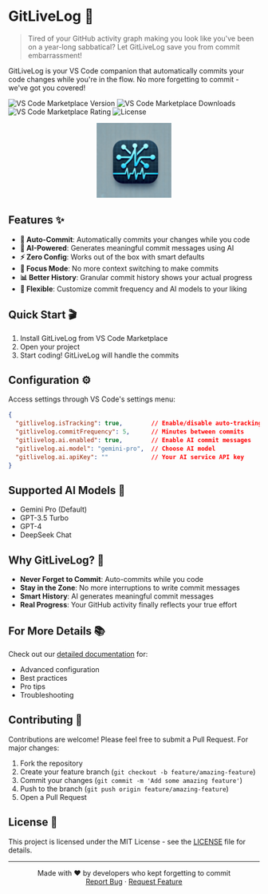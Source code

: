 # GitLiveLog 🚀

> Tired of your GitHub activity graph making you look like you've been on a year-long sabbatical? Let GitLiveLog save you from commit embarrassment! 

GitLiveLog is your VS Code companion that automatically commits your code changes while you're in the flow. No more forgetting to commit - we've got you covered! 

![VS Code Marketplace Version](https://img.shields.io/visual-studio-marketplace/v/danishweb.gitlivelog)
![VS Code Marketplace Downloads](https://img.shields.io/visual-studio-marketplace/d/danishweb.gitlivelog)
![VS Code Marketplace Rating](https://img.shields.io/visual-studio-marketplace/r/danishweb.gitlivelog)
![License](https://img.shields.io/badge/license-MIT-blue.svg)

<p align="center">
  <img src="resources/icon.png" width="150" />
</p>

## Features ✨

- **🤖 Auto-Commit**: Automatically commits your changes while you code
- **🧠 AI-Powered**: Generates meaningful commit messages using AI
- **⚡ Zero Config**: Works out of the box with smart defaults
- **🎯 Focus Mode**: No more context switching to make commits
- **📊 Better History**: Granular commit history shows your actual progress
- **🎨 Flexible**: Customize commit frequency and AI models to your liking

## Quick Start 🎬

1. Install GitLiveLog from VS Code Marketplace
2. Open your project
3. Start coding! GitLiveLog will handle the commits

## Configuration ⚙️

Access settings through VS Code's settings menu:

```json
{
  "gitlivelog.isTracking": true,        // Enable/disable auto-tracking
  "gitlivelog.commitFrequency": 5,      // Minutes between commits
  "gitlivelog.ai.enabled": true,        // Enable AI commit messages
  "gitlivelog.ai.model": "gemini-pro",  // Choose AI model
  "gitlivelog.ai.apiKey": ""            // Your AI service API key
}
```

## Supported AI Models 🤖

- Gemini Pro (Default)
- GPT-3.5 Turbo
- GPT-4
- DeepSeek Chat

## Why GitLiveLog? 🤔

- **Never Forget to Commit**: Auto-commits while you code
- **Stay in the Zone**: No more interruptions to write commit messages
- **Smart History**: AI generates meaningful commit messages
- **Real Progress**: Your GitHub activity finally reflects your true effort

## For More Details 📚

Check out our [detailed documentation](docs/README.md) for:
- Advanced configuration
- Best practices
- Pro tips
- Troubleshooting

## Contributing 🤝

Contributions are welcome! Please feel free to submit a Pull Request. For major changes:

1. Fork the repository
2. Create your feature branch (`git checkout -b feature/amazing-feature`)
3. Commit your changes (`git commit -m 'Add some amazing feature'`)
4. Push to the branch (`git push origin feature/amazing-feature`)
5. Open a Pull Request

## License 📄

This project is licensed under the MIT License - see the [LICENSE](LICENSE) file for details.

---

<p align="center">
Made with ❤️ by developers who kept forgetting to commit<br>
<a href="https://github.com/danishweb/gitlivelog/issues">Report Bug</a> · <a href="https://github.com/danishweb/gitlivelog/issues">Request Feature</a>
</p>
